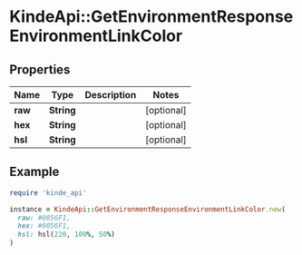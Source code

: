 # KindeApi::GetEnvironmentResponseEnvironmentLinkColor

## Properties

| Name | Type | Description | Notes |
| ---- | ---- | ----------- | ----- |
| **raw** | **String** |  | [optional] |
| **hex** | **String** |  | [optional] |
| **hsl** | **String** |  | [optional] |

## Example

```ruby
require 'kinde_api'

instance = KindeApi::GetEnvironmentResponseEnvironmentLinkColor.new(
  raw: #0056F1,
  hex: #0056F1,
  hsl: hsl(220, 100%, 50%)
)
```

